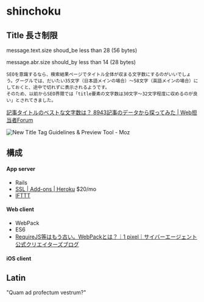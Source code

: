 shinchoku
===

## Title 長さ制限
message.text.size shoud_be less than 28 (56 bytes)

message.abr.size should_by less than 14 (28 bytes)

```
SEOを意識するなら、検索結果ページでタイトル全体が収まる文字数にするのがいいでしょう。グーグルでは、だいたい35文字（日本語メインの場合）～58文字（英語メインの場合）にしておくと、途中で切れずに表示されるようです。
そのため、以前からSEO界隈では「title要素の文字数は30文字～32文字程度に収めるのが良い」とされてきました。
```
[記事タイトルのベストな文字数は？ 8943記事のデータから探ってみた | Web担当者Forum](http://web-tan.forum.impressrd.jp/e/2012/06/05/12910)



![New Title Tag Guidelines & Preview Tool - Moz](http://d1avok0lzls2w.cloudfront.net/uploads/blog/5327555d4d2d25.84203136.jpg)


## 構成

#### App server
* Rails
* [SSL | Add-ons | Heroku](https://addons.heroku.com/SSL) $20/mo
* [IFTTT](https://ifttt.com/platform)

#### Web client
* WebPack
 * ES6
 * [RequireJS等はもう古い。WebPackとは？｜1 pixel｜サイバーエージェント公式クリエイターズブログ](http://ameblo.jp/ca-1pixel/entry-11884453208.html)

#### iOS client


## Latin
"Quam ad profectum vestrum?"
